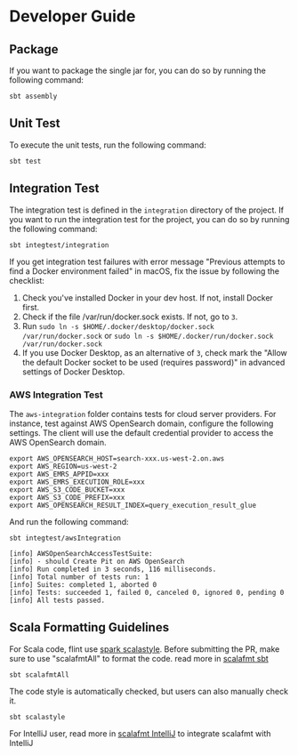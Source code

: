 # Developer Guide

## Package
If you want to package the single jar for, you can do so by running the following command:
```
sbt assembly
```

## Unit Test
To execute the unit tests, run the following command:
```
sbt test
```

## Integration Test
The integration test is defined in the `integration` directory of the project. If you want to run the integration test for the project, you 
can do so by running the following command:
```
sbt integtest/integration
```
If you get integration test failures with error message "Previous attempts to find a Docker environment failed" in macOS, fix the issue by following the checklist:
1. Check you've installed Docker in your dev host. If not, install Docker first.
2. Check if the file /var/run/docker.sock exists. If not, go to `3`.
3. Run `sudo ln -s $HOME/.docker/desktop/docker.sock /var/run/docker.sock` or `sudo ln -s $HOME/.docker/run/docker.sock /var/run/docker.sock`
4. If you use Docker Desktop, as an alternative of `3`, check mark the "Allow the default Docker socket to be used (requires password)" in advanced settings of Docker Desktop.

### AWS Integration Test
The `aws-integration` folder contains tests for cloud server providers. For instance, test against AWS OpenSearch domain, configure the following settings. The client will use the default credential provider to access the AWS OpenSearch domain.
```
export AWS_OPENSEARCH_HOST=search-xxx.us-west-2.on.aws
export AWS_REGION=us-west-2
export AWS_EMRS_APPID=xxx
export AWS_EMRS_EXECUTION_ROLE=xxx
export AWS_S3_CODE_BUCKET=xxx
export AWS_S3_CODE_PREFIX=xxx
export AWS_OPENSEARCH_RESULT_INDEX=query_execution_result_glue
```
And run the following command:
```
sbt integtest/awsIntegration

[info] AWSOpenSearchAccessTestSuite:
[info] - should Create Pit on AWS OpenSearch
[info] Run completed in 3 seconds, 116 milliseconds.
[info] Total number of tests run: 1
[info] Suites: completed 1, aborted 0
[info] Tests: succeeded 1, failed 0, canceled 0, ignored 0, pending 0
[info] All tests passed.
```

## Scala Formatting Guidelines

For Scala code, flint use [spark scalastyle](https://github.com/apache/spark/blob/master/scalastyle-config.xml). Before submitting the PR, 
make sure to use "scalafmtAll" to format the code. read more in [scalafmt sbt](https://scalameta.org/scalafmt/docs/installation.html#sbt)
```
sbt scalafmtAll
```
The code style is automatically checked, but users can also manually check it.
```
sbt scalastyle
```
For IntelliJ user, read more in [scalafmt IntelliJ](https://scalameta.org/scalafmt/docs/installation.html#intellij) to integrate 
scalafmt with IntelliJ
